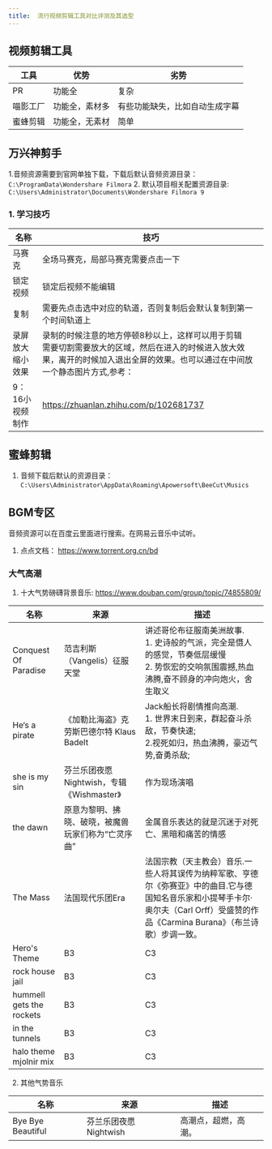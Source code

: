 ```yaml
---
title:  流行视频剪辑工具对比评测及其选型
---
```




## 视频剪辑工具

工具 | 优势 |劣势
---------|----------|---------
 PR | 功能全 | 复杂
 喵影工厂 | 功能全，素材多 | 有些功能缺失，比如自动生成字幕
 蜜蜂剪辑 | 功能全，无素材 | 简单

## 万兴神剪手

 1.音频资源需要到官网单独下载，下载后默认音频资源目录：`C:\ProgramData\Wondershare Filmora`
 2. 默认项目相关配置资源目录: `C:\Users\Administrator\Documents\Wondershare Filmora 9`

### 1. 学习技巧

名称 | 技巧
---------|----------
 马赛克 | 全场马赛克，局部马赛克需要点击一下
 锁定视频 | 锁定后视频不能编辑
 复制 | 需要先点击选中对应的轨道，否则复制后会默认复制到第一个时间轨道上
 录屏放大缩小效果 | 录制的时候注意的地方停顿8秒以上，这样可以用于剪辑<br/>需要切割需要放大的区域，然后在进入的时候进入放大效果，离开的时候加入退出全屏的效果。也可以通过在中间放一个静态图片方式,参考：
 9：16小视频制作 | <https://zhuanlan.zhihu.com/p/102681737>

## 蜜蜂剪辑

 1. 音频下载后默认的资源目录： `C:\Users\Administrator\AppData\Roaming\Apowersoft\BeeCut\Musics`

## BGM专区

音频资源可以在百度云里面进行搜索。在网易云音乐中试听。

1. 点点文档： <https://www.torrent.org.cn/bd>

### 大气高潮

1. 十大气势磅礴背景音乐: <https://www.douban.com/group/topic/74855809/>

名称 | 来源 | 描述
---------|----------|---------
 Conquest Of Paradise | 范吉利斯（Vangelis）征服天堂 | 讲述哥伦布征服南美洲故事.<br> 1. 史诗般的气派，完全是慑人的感觉，节奏低层缓慢<br> 2. 势恢宏的交响氛围震撼,热血沸腾,奋不顾身的冲向炮火，舍生取义
 He‘s a pirate | 《加勒比海盗》克劳斯巴德尔特 Klaus Badelt |Jack船长将剧情推向高潮.<br> 1. 世界末日到来，群起奋斗杀敌，节奏快速;<br> 2.视死如归，热血沸腾，豪迈气势,奋勇杀敌;<br>
 she is my sin | 芬兰乐团夜愿Nightwish，专辑《Wishmaster》 | 作为现场演唱<br>
 the dawn| 原意为黎明、拂晓、破晓，被魔兽玩家们称为“亡灵序曲” | 金属音乐表达的就是沉迷于对死亡、黑暗和痛苦的情感
 The Mass| 法国现代乐团Era | 法国宗教（天主教会）音乐.一些人将其误传为纳粹军歌、亨德尔《弥赛亚》中的曲目.它与德国知名音乐家和小提琴手卡尔·奥尔夫（Carl Orff）受盛赞的作品《Carmina Burana》（布兰诗歌）步调一致。
 Hero's Theme |B3 | C3
rock house jail |B3 | C3
hummell gets the rockets|B3 | C3
in the tunnels|B3 | C3
halo theme mjolnir mix|B3 | C3

2. 其他气势音乐

名称 | 来源 | 描述
---------|----------|---------
 Bye Bye Beautiful | 芬兰乐团夜愿Nightwish | 高潮点，超燃，高潮。
